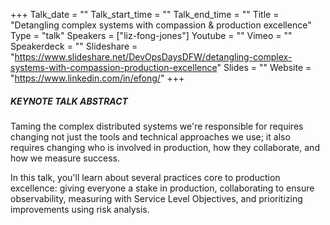 +++
Talk_date = ""
Talk_start_time = ""
Talk_end_time = ""
Title = "Detangling complex systems with compassion & production excellence"
Type = "talk"
Speakers = ["liz-fong-jones"]
Youtube = ""
Vimeo = ""
Speakerdeck = ""
Slideshare = "https://www.slideshare.net/DevOpsDaysDFW/detangling-complex-systems-with-compassion-production-excellence"
Slides = ""
Website = "https://www.linkedin.com/in/efong/"
+++

##### KEYNOTE TALK ABSTRACT

Taming the complex distributed systems we're responsible for requires changing not just the tools and technical approaches we use; it also requires changing who is involved in production, how they collaborate, and how we measure success. 

In this talk, you'll learn about several practices core to production excellence: giving everyone a stake in production, collaborating to ensure observability, measuring with Service Level Objectives, and prioritizing improvements using risk analysis.
